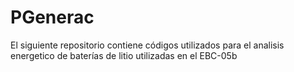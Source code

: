 # PGenerac
El siguiente repositorio contiene códigos utilizados para el analisis energetico de baterías de litio utilizadas en el EBC-05b
